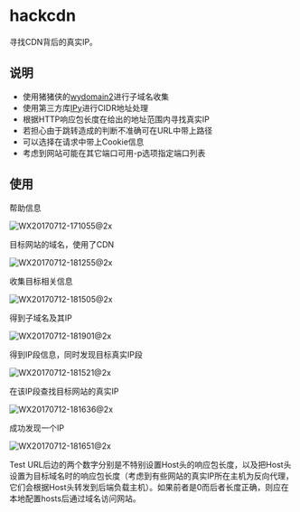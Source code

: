 # hackcdn
寻找CDN背后的真实IP。

## 说明
- 使用猪猪侠的[wydomain2](https://github.com/ring04h/wydomain)进行子域名收集
- 使用第三方库[IPy](https://github.com/autocracy/python-ipy)进行CIDR地址处理
- 根据HTTP响应包长度在给出的地址范围内寻找真实IP
- 若担心由于跳转造成的判断不准确可在URL中带上路径
- 可以选择在请求中带上Cookie信息
- 考虑到网站可能在其它端口可用-p选项指定端口列表

## 使用

帮助信息

![WX20170712-171055@2x](https://github.com/superfish9/hackcdn/blob/master/doc/WX20170712-171055%402x.png)

目标网站的域名，使用了CDN

![WX20170712-181255@2x](https://github.com/superfish9/hackcdn/blob/master/doc/WX20170712-181255%402x.png)

收集目标相关信息

![WX20170712-181505@2x](https://github.com/superfish9/hackcdn/blob/master/doc/WX20170712-181505%402x.png)

得到子域名及其IP

![WX20170712-181901@2x](https://github.com/superfish9/hackcdn/blob/master/doc/WX20170712-181901%402x.png)

得到IP段信息，同时发现目标真实IP段

![WX20170712-181521@2x](https://github.com/superfish9/hackcdn/blob/master/doc/WX20170712-181521%402x.png)

在该IP段查找目标网站的真实IP

![WX20170712-181636@2x](https://github.com/superfish9/hackcdn/blob/master/doc/WX20170712-181636%402x.png)

成功发现一个IP

![WX20170712-181651@2x](https://github.com/superfish9/hackcdn/blob/master/doc/WX20170712-181651%402x.png)

Test URL后边的两个数字分别是不特别设置Host头的响应包长度，以及把Host头设置为目标域名时的响应包长度（考虑到有些网站的真实IP所在主机为反向代理，它们会根据Host头转发到后端负载主机）。如果前者是0而后者长度正确，则应在本地配置hosts后通过域名访问网站。